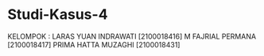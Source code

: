 # Studi-Kasus-4
KELOMPOK :
LARAS YUAN INDRAWATI [2100018416]
M FAJRIAL PERMANA [2100018417]
PRIMA HATTA MUZAGHI [2100018431]
